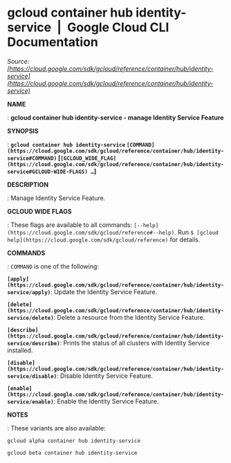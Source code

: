 # gcloud container hub identity-service  |  Google Cloud CLI Documentation

*Source: [https://cloud.google.com/sdk/gcloud/reference/container/hub/identity-service](https://cloud.google.com/sdk/gcloud/reference/container/hub/identity-service)*

**NAME**

: **gcloud container hub identity-service - manage Identity Service Feature**

**SYNOPSIS**

: **`gcloud container hub identity-service` `[COMMAND](https://cloud.google.com/sdk/gcloud/reference/container/hub/identity-service#COMMAND)` [`[GCLOUD_WIDE_FLAG](https://cloud.google.com/sdk/gcloud/reference/container/hub/identity-service#GCLOUD-WIDE-FLAGS) …`]**

**DESCRIPTION**

: Manage Identity Service Feature.

**GCLOUD WIDE FLAGS**

: These flags are available to all commands: `[--help](https://cloud.google.com/sdk/gcloud/reference#--help)`.
Run `$ [gcloud help](https://cloud.google.com/sdk/gcloud/reference)` for details.

**COMMANDS**

: ``COMMAND`` is one of the following:

**`[apply](https://cloud.google.com/sdk/gcloud/reference/container/hub/identity-service/apply)`**:
Update the Identity Service Feature.

**`[delete](https://cloud.google.com/sdk/gcloud/reference/container/hub/identity-service/delete)`**:
Delete a resource from the Identity Service Feature.

**`[describe](https://cloud.google.com/sdk/gcloud/reference/container/hub/identity-service/describe)`**:
Prints the status of all clusters with Identity Service installed.

**`[disable](https://cloud.google.com/sdk/gcloud/reference/container/hub/identity-service/disable)`**:
Disable Identity Service Feature.

**`[enable](https://cloud.google.com/sdk/gcloud/reference/container/hub/identity-service/enable)`**:
Enable the Identity Service Feature.

**NOTES**

: These variants are also available:

```
gcloud alpha container hub identity-service
```

```
gcloud beta container hub identity-service
```